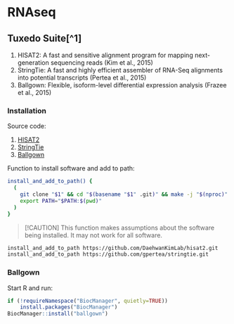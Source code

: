 # RNAseq

## Tuxedo Suite\[^1\]

1. HISAT2: A fast and sensitive alignment program for mapping next-generation sequencing reads (Kim et al., 2015)
1. StringTie: A fast and highly efficient assembler of RNA-Seq alignments into potential transcripts (Pertea et al., 2015)
1. Ballgown: Flexible, isoform-level differential expression analysis (Frazee et al., 2015)

### Installation

Source code:

1. [HISAT2](htts://github.com/DaehwanKimLab/hisat2)
1. [StringTie](https://github.com/gpertea/stringtie)
1. [Ballgown](https://bioconductor.org/packages/release/bioc/html/ballgown.html)

Function to install software and add to path:

```bash
install_and_add_to_path() {
  (
    git clone "$1" && cd "$(basename "$1" .git)" && make -j "$(nproc)"
    export PATH="$PATH:$(pwd)"
  )
}
```

> \[!CAUTION\]
> This function makes assumptions about the software being installed.
> It may not work for all software.

```bash
install_and_add_to_path https://github.com/DaehwanKimLab/hisat2.git
install_and_add_to_path https://github.com/gpertea/stringtie.git
```

### Ballgown

Start R and run:

```R
if (!requireNamespace("BiocManager", quietly=TRUE))
    install.packages("BiocManager")
BiocManager::install("ballgown")
```
